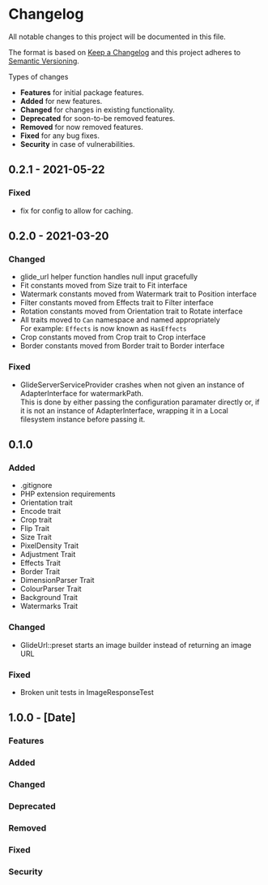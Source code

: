 # Changelog
All notable changes to this project will be documented in this file.

The format is based on [Keep a Changelog](http://keepachangelog.com/en/1.0.0/)
and this project adheres to [Semantic Versioning](http://semver.org/spec/v2.0.0.html).

Types of changes

* **Features** for initial package features.
* **Added** for new features.
* **Changed** for changes in existing functionality.
* **Deprecated** for soon-to-be removed features.
* **Removed** for now removed features.
* **Fixed** for any bug fixes.
* **Security** in case of vulnerabilities.

## 0.2.1 - 2021-05-22
### Fixed
* fix for config to allow for caching.

## 0.2.0 - 2021-03-20

### Changed
* glide_url helper function handles null input gracefully
* Fit constants moved from Size trait to Fit interface
* Watermark constants moved from Watermark trait to Position interface
* Filter constants moved from Effects trait to Filter interface
* Rotation constants moved from Orientation trait to Rotate interface
* All traits moved to `Can` namespace and named appropriately  
  For example: `Effects` is now known as `HasEffects`
* Crop constants moved from Crop trait to Crop interface
* Border constants moved from Border trait to Border interface

### Fixed
* GlideServerServiceProvider crashes when not given an instance of AdapterInterface for watermarkPath.  
  This is done by either passing the configuration paramater directly or, if it is not an instance of 
  AdapterInterface, wrapping it in a Local filesystem instance before passing it.

## 0.1.0

### Added
* .gitignore
* PHP extension requirements
* Orientation trait
* Encode trait
* Crop trait
* Flip Trait
* Size Trait
* PixelDensity Trait
* Adjustment Trait
* Effects Trait
* Border Trait
* DimensionParser Trait
* ColourParser Trait
* Background Trait
* Watermarks Trait

### Changed
* GlideUrl::preset starts an image builder instead of returning an image URL

### Fixed
* Broken unit tests in ImageResponseTest

## 1.0.0 - [Date]

### Features
### Added
### Changed
### Deprecated
### Removed
### Fixed
### Security


[Unreleased]: https://github.com/GinoPane/composer-package-template/compare/v1.0.0...HEAD
